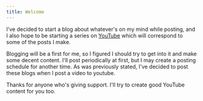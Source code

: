 ```yaml
---
title: Welcome
---
```

I've decided to start a blog about whatever's on my mind while posting, and I also hope to be starting a series on [YouTube](https://www.youtube.com/channel/UCl_WphG9GGEwBKPQcdSPwTA) which will correspond to some of the posts I make.

Blogging will be a first for me, so I figured I should try to get into it and make some decent content. I'll post periodically at first, but I may create a posting schedule for another time. As was previously stated, I've decided to post these blogs when I post a video to youtube.

Thanks for anyone who's giving support. I'll try to create good YouTube content for you too.

